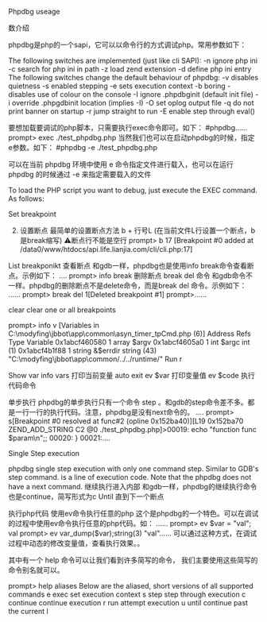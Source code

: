 Phpdbg useage



数介绍

phpdbg是php的一个sapi，它可以以命令行的方式调试php。常用参数如下：

The following switches are implemented (just like cli SAPI):
-n ignore php ini
-c search for php ini in path
-z load zend extension
-d define php ini entry
The following switches change the default behaviour of phpdbg:
-v disables quietness
-s enabled stepping
-e sets execution context
-b boring - disables use of colour on the console
-I ignore .phpdbginit (default init file)
-i override .phpgdbinit location (implies -I)
-O set oplog output file
-q do not print banner on startup
-r jump straight to run
-E enable step through eval()





要想加载要调试的php脚本，只需要执行exec命令即可。如下：
#phpdbg......
prompt> exec ./test_phpdbg.php
当然我们也可以在启动phpdbg的时候，指定e参数。如下：
#phpdbg -e ./test_phpdbg.php

可以在当前 phpdbg 环境中使用 e 命令指定文件进行载入，也可以在运行 phpdbg 的时候通过 -e 来指定需要载入的文件

To load the PHP script you want to debug, just execute the EXEC command. As follows:

Set breakpoint

2. 设置断点
最简单的设置断点方法 b + 行号L (在当前文件L行设置一个断点，b是break缩写)
⚠️断点行不能是空行
prompt> b 17
[Breakpoint #0 added at /data0/www/htdocs/api.life.lianjia.com/cli/cli.php:17]



List breakponikt
查看断点 和gdb一样，phpdbg也是使用info break命令查看断点。示例如下：
....
prompt> info break
删除断点  break del 命令
和gdb命令不一样。phpdbg的删除断点不是delete命令，而是break del 命令。示例如下：
......
prompt> break del 1[Deleted breakpoint #1]
prompt>......

  clear     clear one or all breakpoints


prompt> info v
[Variables in C:\modyfing\jbbot\app\common\asyn_timer_tpCmd.php (6)]
Address            Refs    Type      Variable
0x1abcf460580      1       array     $argv
0x1abcf4605a0      1       int       $argc
int (1)
0x1abcf4b1f88      1       string    &$errdir
string (43) "C:\modyfing\jbbot\app\common/../../runtime/"
Run  r

Show var
info vars 打印当前变量 auto exit
ev $var 打印变量值
ev $code 执行代码命令



单步执行 phpdbg的单步执行只有一个命令 step
。和gdb的step命令差不多。都是一行一行的执行代码。注意，phpdbg是没有next命令的。
....
prompt> s[Breakpoint #0 resolved at func#2 (opline 0x152ba40)][L19           0x152ba70 ZEND_ADD_STRING          C2      @0    ./test_phpdbg.php]>00019:     echo "function func $param\n";;
 00020: }
 00021:....


Single Step execution

phpdbg single step execution with only one command step. Similar to GDB's step command. is a line of execution code. Note that the phpdbg does not have a next command.
继续执行进入内部 和gdb一样，phpdbg的继续执行命令也是continue，简写形式为c
Until  直到下一个断点


执行php代码   使用ev命令执行任意的php
这个是phpdbg的一个特色。可以在调试的过程中使用ev命令执行任意的php代码。如：
......
prompt> ev $var = "val";
val
prompt> ev var_dump($var);string(3) "val"......
可以通过这种方式，在调试过程中动态的修改变量值，查看执行效果。。

其中有一个 help 命令可以让我们看到许多简写的命令，
我们主要使用这些简写的命令别名就可以。

prompt> help aliases
Below are the aliased, short versions of all supported commands
 e     exec                  set execution context
 s     step                  step through execution
 c     continue              continue execution
 r     run                   attempt execution
 u     until                 continue past the current l

